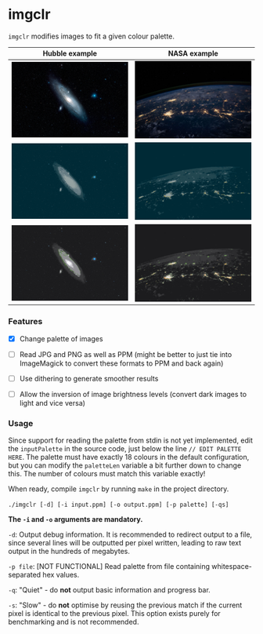 # imgclr

`imgclr` modifies images to fit a given colour palette.

<!-- <p> -->
<!-- 	<img alt="Hubble image - original" src="examples/hubble1/original.jpg" width="35%"/> -->
<!-- 	&nbsp; &nbsp; &nbsp; &nbsp; -->
<!-- 	<img alt="NASA image - original" src="examples/nasa1/original.jpg" width="35%"/> -->
<!-- 	<br> -->
<!-- 	<img alt="Hubble image - solarised palette" src="examples/hubble1/convert1.jpg" width="35%"/> -->
<!-- 	&nbsp; &nbsp; &nbsp; &nbsp; -->
<!-- 	<img alt="NASA image - solarised palette" src="examples/nasa1/convert1.jpg" width="35%"/> -->
<!-- 	<br> -->
<!-- 	<img alt="Hubble image - alternative palette" src="examples/hubble1/convert2.jpg" width="35%"/> -->
<!-- 	&nbsp; &nbsp; &nbsp; &nbsp; -->
<!-- 	<img alt="NASA image - alternative palette" src="examples/nasa1/convert2.jpg" width="35%"/> -->
<!-- </p> -->

Hubble example                                    | NASA example
:------------------------------------------------:|:--------------------------------------------:
![Hubble-original](examples/hubble1/original.jpg) | ![NASA-original](examples/nasa1/original.jpg)
![Hubble-original](examples/hubble1/convert1.jpg) | ![NASA-original](examples/nasa1/convert1.jpg)
![Hubble-original](examples/hubble1/convert2.jpg) | ![NASA-original](examples/nasa1/convert2.jpg)


### Features
- [x] Change palette of images
- [ ] Read JPG and PNG as well as PPM (might be better to just tie into ImageMagick to convert these formats to PPM and
      back again)
- [ ] Use dithering to generate smoother results
- [ ] Allow the inversion of image brightness levels (convert dark images to
      light and vice versa)


### Usage

Since support for reading the palette from stdin is not yet implemented, edit the `inputPalette` in the source code,
just below the line `// EDIT PALETTE HERE`. The palette must have exactly 18 colours in the default configuration,
but you can modify the `paletteLen` variable a bit further down to change this. The number of colours must match this
variable exactly!

When ready, compile `imgclr` by running `make` in the project directory.

`./imgclr [-d] [-i input.ppm] [-o output.ppm] [-p palette] [-qs]`

**The `-i` and `-o` arguments are mandatory.**

`-d`: Output debug information. It is recommended to redirect output to a file, since several lines will be outputted per
pixel written, leading to raw text output in the hundreds of megabytes.

`-p file`: [NOT FUNCTIONAL] Read palette from file containing whitespace-separated hex values.

`-q`: "Quiet" - do **not** output basic information and progress bar.

`-s`: "Slow" - do **not** optimise by reusing the previous match if the current pixel is identical to the previous
	  pixel. This option exists purely for benchmarking and is not recommended.
